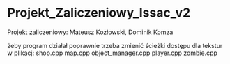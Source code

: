 # Projekt_Zaliczeniowy_Issac_v2
 Projekt zaliczeniowy: Mateusz Kozłowski, Dominik Komza

 żeby program działał poprawnie trzeba zmienić ścieżki dostępu dla tekstur w plikacj:
 shop.cpp
 map.cpp
 object_manager.cpp
 player.cpp
 zombie.cpp
